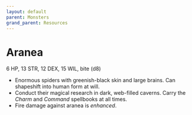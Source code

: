 ```yaml
---
layout: default
parent: Monsters
grand_parent: Resources
---
```


# Aranea

6 HP, 13 STR, 12 DEX, 15 WIL, bite (d8)

- Enormous spiders with greenish-black skin and large brains. Can shapeshift into human form at will. 
- Conduct their magical research in dark, web-filled caverns. Carry the _Charm_ and _Command_ spellbooks at all times.
- Fire damage against aranea is _enhanced_.